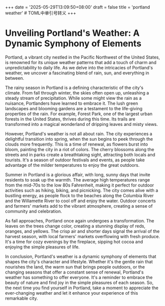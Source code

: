 +++
date = '2025-05-29T13:09:50+08:00'
draft = false
title = 'portland weather' # TOML中单引号转义
+++

# Unveiling Portland's Weather: A Dynamic Symphony of Elements

Portland, a vibrant city nestled in the Pacific Northwest of the United States, is renowned for its unique weather patterns that add a touch of charm and unpredictability to daily life. As we delve into the intricacies of Portland's weather, we uncover a fascinating blend of rain, sun, and everything in between.

The rainy season in Portland is a defining characteristic of the city's climate. From fall through winter, the skies often open up, unleashing a steady stream of precipitation. While some might view the rain as a nuisance, Portlanders have learned to embrace it. The lush green landscapes and blooming gardens are a testament to the life-giving properties of the rain. For example, Forest Park, one of the largest urban forests in the United States, thrives during this time. Its trails are transformed into a magical wonderland of dripping leaves and misty views.

However, Portland's weather is not all about rain. The city experiences a delightful transition into spring, when the sun begins to peek through the clouds more frequently. This is a time of renewal, as flowers burst into bloom, painting the city in a riot of colors. The cherry blossoms along the streets and in parks create a breathtaking sight, attracting both locals and tourists. It's a season of outdoor festivals and events, as people take advantage of the milder temperatures to enjoy the great outdoors.

Summer in Portland is a glorious affair, with long, sunny days that invite residents to soak up the warmth. The average high temperatures range from the mid-70s to the low 80s Fahrenheit, making it perfect for outdoor activities such as hiking, biking, and picnicking. The city comes alive with a bustling energy, as people flock to the beaches along the Columbia River and the Willamette River to cool off and enjoy the water. Outdoor concerts and farmers' markets add to the vibrant atmosphere, creating a sense of community and celebration.

As fall approaches, Portland once again undergoes a transformation. The leaves on the trees change color, creating a stunning display of reds, oranges, and yellows. The crisp air and shorter days signal the arrival of the harvest season, with local farmers' markets overflowing with fresh produce. It's a time for cozy evenings by the fireplace, sipping hot cocoa and enjoying the simple pleasures of life.

In conclusion, Portland's weather is a dynamic symphony of elements that shapes the city's character and lifestyle. Whether it's the gentle rain that nourishes the land, the warm sun that brings people outdoors, or the changing seasons that offer a constant sense of renewal, Portland's weather has something to offer everyone. It's a reminder to embrace the beauty of nature and find joy in the simple pleasures of each season. So, the next time you find yourself in Portland, take a moment to appreciate the ever-changing weather and let it enhance your experience of this remarkable city.